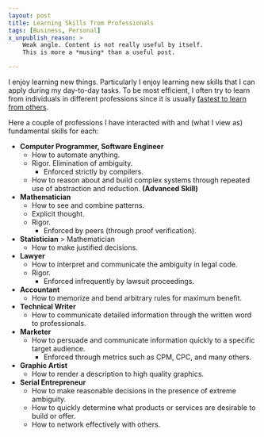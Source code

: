 ```yaml
---
layout: post
title: Learning Skills from Professionals
tags: [Business, Personal]
x_unpublish_reason: >
    Weak angle. Content is not really useful by itself.
    This is more a *musing* than a useful post.

---
```


<!-- Assumption: Learning the fundamentals of a profession grants certain skills to the student. Thus if you want to learn certain skills, it's often useful to learn the fundamentals of a profession where that skill is necessary. -->

I enjoy learning new things. Particularly I enjoy learning new skills that I can apply during my day-to-day tasks. To be most efficient, I often try to learn from individuals in different professions since it is usually [fastest to learn from others].

Here a couple of professions I have interacted with and (what I view as) fundamental skills for each:

* **Computer Programmer, Software Engineer**
    * How to automate anything.
    * Rigor. Elimination of ambiguity.
        * Enforced strictly by compilers.
    * How to reason about and build complex systems through repeated use of abstraction and reduction. **(Advanced Skill)**
* **Mathematician**
    * How to see and combine patterns.
    * Explicit thought.
    * Rigor.
        * Enforced by peers (through proof verification).
* **Statistician** > Mathematician
    * How to make justified decisions.
* **Lawyer**
    * How to interpret and communicate the ambiguity in legal code.
    * Rigor.
        * Enforced infrequently by lawsuit proceedings.
* **Accountant**
    * How to memorize and bend arbitrary rules for maximum benefit.
* **Technical Writer**
    * How to communicate detailed information through the written word to professionals.
* **Marketer**
    * How to persuade and communicate information quickly to a specific target audience.
        * Enforced through metrics such as CPM, CPC, and many others.
* **Graphic Artist**
    * How to render a description to high quality graphics.
* **Serial Entrepreneur**
    * How to make reasonable decisions in the presence of extreme ambiguity.
    * How to quickly determine what products or services are desirable to build or offer.
    * How to network effectively with others.

[fastest to learn from others]: /articles/2013/01/15/things-i-wish-i-knew-before-working-in-industry/